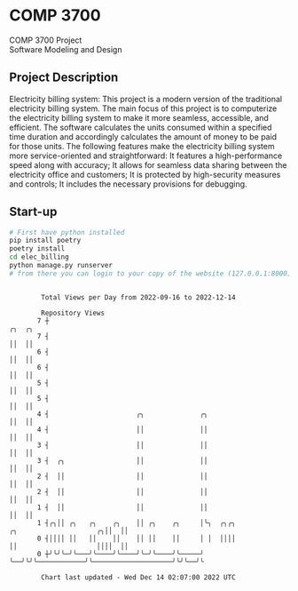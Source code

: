 # COMP 3700
COMP 3700 Project  
Software Modeling and Design
## Project Description
Electricity billing system: This project is a modern version of the traditional electricity billing system. The main focus of this project is to computerize the electricity billing system to make it more seamless, accessible, and efficient. The software calculates the units consumed within a specified time duration and accordingly calculates the amount of money to be paid for those units. The following features make the electricity billing system more service-oriented and straightforward: It features a high-performance speed along with accuracy; It allows for seamless data sharing between the electricity office and customers; It is protected by high-security measures and controls; It includes the necessary provisions for debugging.

## Start-up
```bash
# First have python installed
pip install poetry
poetry install
cd elec_billing
python manage.py runserver
# from there you can login to your copy of the website (127.0.0.1:8000), default creds are admin/admin
```

```

        Total Views per Day from 2022-09-16 to 2022-12-14

        Repository Views
       7 ┼                                                                                   ╭╮  ╭╮
       7 ┤                                                                                   ││  ││
       6 ┤                                                                                   ││  ││
       6 ┤                                                                                   ││  ││
       5 ┤                                                                                   ││  ││
       5 ┤                                                                                   ││  ││
       4 ┤                      ╭╮              ╭╮                                           ││  ││
       4 ┤                      ││              ││                                           ││  ││
       3 ┤                      ││              ││                                           ││  ││
       3 ┤  ╭╮                  ││              ││                                           ││  ││
       2 ┤  ││                  ││              ││                                           ││  ││
       2 ┤  ││                  ││              ││                                           ││  ││
       1 ┤  ││                  ││              ││                                           ││  ││
       1 ┤╭╮││ ╭╮   ╭╮    ╭╮    ││ ╭╮    ╭╮     │╰╮  ╭╮╭╮            ╭╮                    ╭╮││  ││
       0 ┤││││ ││   ││    ││    ││ ││    ││     │ │  ││││            ││                    ││││  ││
       0 ┼╯╰╯╰─╯╰───╯╰────╯╰────╯╰─╯╰────╯╰─────╯ ╰──╯╰╯╰────────────╯╰────────────────────╯╰╯╰──╯╰

        Chart last updated - Wed Dec 14 02:07:00 2022 UTC
        
```
